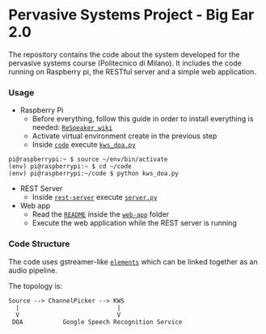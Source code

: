 ﻿Pervasive Systems Project - Big Ear 2.0
============ 

The repository contains the code about the system developed for the pervasive systems course (Politecnico di Milano). 
It includes the code running on Raspberry pi, the RESTful server and a simple web application.

### Usage
+ Raspberry Pi
	+ Before everything, follow this guide in order to install everything is needed: [`ReSpeaker wiki`](http://wiki.seeed.cc/ReSpeaker_4_Mic_Array_for_Raspberry_Pi/)
	+ Activate virtual environment create in the previous step
	+ Inside [`code`](code/) execute [`kws_doa.py`](code/kws_doa.py)

```
pi@raspberrypi:~ $ source ~/env/bin/activate
(env) pi@raspberrypi:~ $ cd ~/code
(env) pi@raspberrypi:~/code $ python kws_doa.py 
```
+ REST Server
	+  Inside [`rest-server`](rest-server/) execute [`server.py`](rest-server/server.py)
+ Web app
	+ Read the [`README`](web-app/README.md) inside the [`web-app`](web-app/) folder
	+ Execute the web application while the REST server is running 

    
### Code Structure
The code uses gstreamer-like [`elements`](code/voice_engine/element.py) which can be linked together as an audio pipeline.

The topology is:
```
Source --> ChannelPicker --> KWS
  |                           |
  V                           V
 DOA           Google Speech Recognition Service
 
```